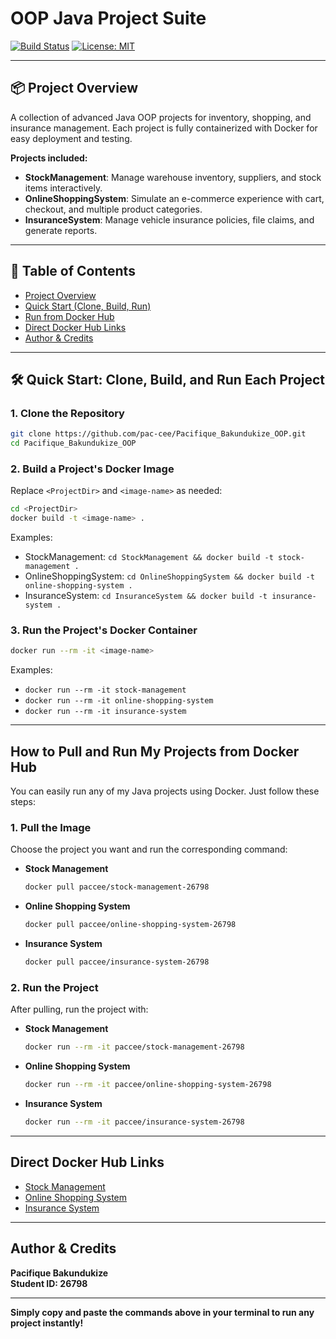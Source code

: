 # OOP Java Project Suite

[![Build Status](https://img.shields.io/badge/build-passing-brightgreen)](https://github.com/<your-github-username>/<repo-name>/actions)
[![License: MIT](https://img.shields.io/badge/License-MIT-yellow.svg)](LICENSE)

---

## 📦 Project Overview

A collection of advanced Java OOP projects for inventory, shopping, and insurance management. Each project is fully containerized with Docker for easy deployment and testing.

**Projects included:**
- **StockManagement**: Manage warehouse inventory, suppliers, and stock items interactively.
- **OnlineShoppingSystem**: Simulate an e-commerce experience with cart, checkout, and multiple product categories.
- **InsuranceSystem**: Manage vehicle insurance policies, file claims, and generate reports.

---

## 📑 Table of Contents
- [Project Overview](#project-overview)
- [Quick Start (Clone, Build, Run)](#-quick-start-clone-build-and-run-each-project)
- [Run from Docker Hub](#how-to-pull-and-run-my-projects-from-docker-hub)
- [Direct Docker Hub Links](#direct-docker-hub-links)
- [Author & Credits](#author--credits)

---

## 🛠️ Quick Start: Clone, Build, and Run Each Project

### 1. Clone the Repository
```sh
git clone https://github.com/pac-cee/Pacifique_Bakundukize_OOP.git
cd Pacifique_Bakundukize_OOP
```

### 2. Build a Project's Docker Image
Replace `<ProjectDir>` and `<image-name>` as needed:
```sh
cd <ProjectDir>
docker build -t <image-name> .
```
Examples:
- StockManagement: `cd StockManagement && docker build -t stock-management .`
- OnlineShoppingSystem: `cd OnlineShoppingSystem && docker build -t online-shopping-system .`
- InsuranceSystem: `cd InsuranceSystem && docker build -t insurance-system .`

### 3. Run the Project's Docker Container
```sh
docker run --rm -it <image-name>
```
Examples:
- `docker run --rm -it stock-management`
- `docker run --rm -it online-shopping-system`
- `docker run --rm -it insurance-system`

---

## How to Pull and Run My Projects from Docker Hub

You can easily run any of my Java projects using Docker. Just follow these steps:

### 1. Pull the Image
Choose the project you want and run the corresponding command:

- **Stock Management**
  ```sh
  docker pull paccee/stock-management-26798
  ```
- **Online Shopping System**
  ```sh
  docker pull paccee/online-shopping-system-26798
  ```
- **Insurance System**
  ```sh
  docker pull paccee/insurance-system-26798
  ```

### 2. Run the Project
After pulling, run the project with:

- **Stock Management**
  ```sh
  docker run --rm -it paccee/stock-management-26798
  ```
- **Online Shopping System**
  ```sh
  docker run --rm -it paccee/online-shopping-system-26798
  ```
- **Insurance System**
  ```sh
  docker run --rm -it paccee/insurance-system-26798
  ```

---

## Direct Docker Hub Links
- [Stock Management](https://hub.docker.com/r/paccee/stock-management-26798)
- [Online Shopping System](https://hub.docker.com/r/paccee/online-shopping-system-26798)
- [Insurance System](https://hub.docker.com/r/paccee/insurance-system-26798)

---

## Author & Credits

**Pacifique Bakundukize**  
**Student ID: 26798**

---

**Simply copy and paste the commands above in your terminal to run any project instantly!**
